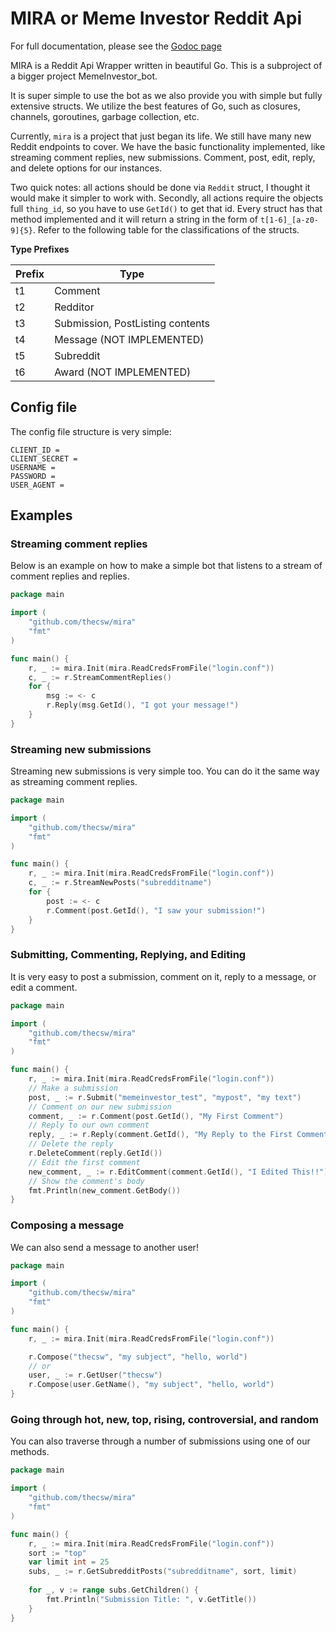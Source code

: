 # MIRA or Meme Investor Reddit Api

For full documentation, please see the [Godoc page](https://godoc.org/github.com/thecsw/mira)

MIRA is a Reddit Api Wrapper written in beautiful Go. This is a subproject
of a bigger project MemeInvestor_bot. 

It is super simple to use the bot as we also provide you
with simple but fully extensive structs. We utilize the 
best features of Go, such as closures, channels, goroutines, garbage collection, etc.

Currently, `mira` is a project that just began its life. We still have many new Reddit
endpoints to cover. We have the basic functionality implemented, like streaming comment
replies, new submissions. Comment, post, edit, reply, and delete options for our
instances.

Two quick notes: all actions should be done via `Reddit` struct, I thought it would make it
simpler to work with. Secondly, all actions require the objects full `thing_id`, so you have
to use `GetId()` to get that id. Every struct has that method implemented and it will return
a string in the form of `t[1-6]_[a-z0-9]{5}`. Refer to the following table for the classifications
of the structs.

**Type Prefixes**

| Prefix | Type                             |
|--------|----------------------------------|
|   t1   | Comment                          |
|   t2   | Redditor                         |
|   t3   | Submission, PostListing contents |
|   t4   | Message (NOT IMPLEMENTED)        |
|   t5   | Subreddit                        |
|   t6   | Award (NOT IMPLEMENTED)          |

## Config file

The config file structure is very simple:

```
CLIENT_ID =
CLIENT_SECRET =
USERNAME =
PASSWORD =
USER_AGENT =
```

## Examples

### Streaming comment replies

Below is an example on how to make a simple bot that 
listens to a stream of comment replies and replies.

``` go
package main

import (
	"github.com/thecsw/mira"
	"fmt"
)

func main() {
	r, _ := mira.Init(mira.ReadCredsFromFile("login.conf"))
	c, _ := r.StreamCommentReplies()
	for {
		msg := <- c
		r.Reply(msg.GetId(), "I got your message!")
	}
}
```

### Streaming new submissions

Streaming new submissions is very simple too. You can do it the same way
as streaming comment replies.

``` go
package main

import (
	"github.com/thecsw/mira"
	"fmt"
)

func main() {
	r, _ := mira.Init(mira.ReadCredsFromFile("login.conf"))
	c, _ := r.StreamNewPosts("subredditname")
	for {
		post := <- c
		r.Comment(post.GetId(), "I saw your submission!")
	}
}
```

### Submitting, Commenting, Replying, and Editing

It is very easy to post a submission, comment on it, reply to a message, or
edit a comment.

``` go
package main

import (
	"github.com/thecsw/mira"
	"fmt"
)

func main() {
	r, _ := mira.Init(mira.ReadCredsFromFile("login.conf"))
	// Make a submission
	post, _ := r.Submit("memeinvestor_test", "mypost", "my text")
	// Comment on our new submission
	comment, _ := r.Comment(post.GetId(), "My First Comment")
	// Reply to our own comment
	reply, _ := r.Reply(comment.GetId(), "My Reply to the First Comment")
	// Delete the reply
	r.DeleteComment(reply.GetId())
	// Edit the first comment
	new_comment, _ := r.EditComment(comment.GetId(), "I Edited This!!")
	// Show the comment's body
	fmt.Println(new_comment.GetBody())
}
```

### Composing a message

We can also send a message to another user!

``` go
package main

import (
	"github.com/thecsw/mira"
	"fmt"
)

func main() {
	r, _ := mira.Init(mira.ReadCredsFromFile("login.conf"))

	r.Compose("thecsw", "my subject", "hello, world")
	// or
	user, _ := r.GetUser("thecsw")
	r.Compose(user.GetName(), "my subject", "hello, world")
}
```

### Going through hot, new, top, rising, controversial, and random

You can also traverse through a number of submissions using
one of our methods.

``` go
package main

import (
	"github.com/thecsw/mira"
	"fmt"
)

func main() {
	r, _ := mira.Init(mira.ReadCredsFromFile("login.conf"))
	sort := "top"
	var limit int = 25
	subs, _ := r.GetSubredditPosts("subredditname", sort, limit)
	
	for _, v := range subs.GetChildren() {
		fmt.Println("Submission Title: ", v.GetTitle())
	}
}
```
